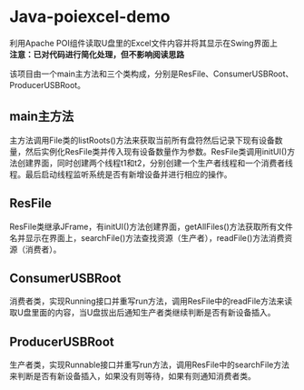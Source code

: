 # Java-poiexcel-demo
利用Apache POI组件读取U盘里的Excel文件内容并将其显示在Swing界面上  
**注意：已对代码进行简化处理，但不影响阅读思路**

该项目由一个main主方法和三个类构成，分别是ResFile、ConsumerUSBRoot、ProducerUSBRoot。
## main主方法
主方法调用File类的listRoots()方法来获取当前所有盘符然后记录下现有设备数量，然后实例化ResFile类并传入现有设备数量作为参数。ResFile类调用initUI()方法创建界面，同时创建两个线程t1和t2，分别创建一个生产者线程和一个消费者线程。最后启动线程监听系统是否有新增设备并进行相应的操作。
## ResFile
ResFile类继承JFrame，有initUI()方法创建界面，getAllFiles()方法获取所有文件名并显示在界面上，searchFile()方法查找资源（生产者），readFile()方法消费资源（消费者）。
## ConsumerUSBRoot
消费者类，实现Running接口并重写run方法，调用ResFile中的readFile方法来读取U盘里面的内容，当U盘拔出后通知生产者类继续判断是否有新设备插入。
## ProducerUSBRoot
生产者类，实现Runnable接口并重写run方法，调用ResFile中的searchFile方法来判断是否有新设备插入，如果没有则等待，如果有则通知消费者类。